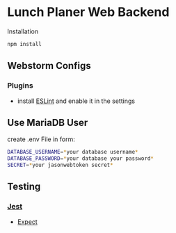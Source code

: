# Lunch Planer Web Backend

Installation
```bash
npm install
```

## Webstorm Configs
### Plugins

* install [ESLint](https://plugins.jetbrains.com/plugin/7494-eslint) and enable it in the settings

## Use MariaDB User
create .env File in form:
```bash
DATABASE_USERNAME=*your database username*
DATABASE_PASSWORD=*your database your password*
SECRET=*your jasonwebtoken secret*
```

## Testing
### [Jest](https://facebook.github.io/jest/)
* [Expect](https://facebook.github.io/jest/docs/en/expect.html)

